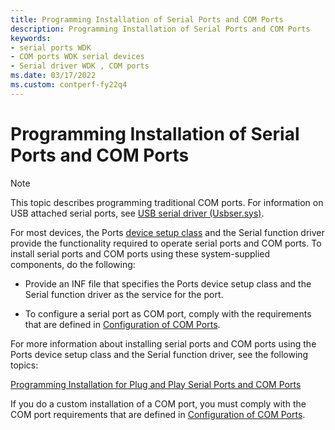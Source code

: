 ```yaml
---
title: Programming Installation of Serial Ports and COM Ports
description: Programming Installation of Serial Ports and COM Ports
keywords:
- serial ports WDK
- COM ports WDK serial devices
- Serial driver WDK , COM ports
ms.date: 03/17/2022
ms.custom: contperf-fy22q4
---
```


# Programming Installation of Serial Ports and COM Ports

> [!NOTE]
> This topic describes programming traditional COM ports. For information on USB attached serial ports, see [USB serial driver (Usbser.sys)](../usbcon/usb-driver-installation-based-on-compatible-ids.md).

For most devices, the Ports [device setup class](../install/overview-of-device-setup-classes.md) and the Serial function driver provide the functionality required to operate serial ports and COM ports. To install serial ports and COM ports using these system-supplied components, do the following:

- Provide an INF file that specifies the Ports device setup class and the Serial function driver as the service for the port.

- To configure a serial port as COM port, comply with the requirements that are defined in [Configuration of COM Ports](configuration-of-com-ports.md).

For more information about installing serial ports and COM ports using the Ports device setup class and the Serial function driver, see the following topics:

[Programming Installation for Plug and Play Serial Ports and COM Ports](installing-plug-and-play-serial-ports-and-com-ports.md)

If you do a custom installation of a COM port, you must comply with the COM port requirements that are defined in [Configuration of COM Ports](configuration-of-com-ports.md).